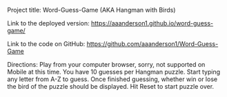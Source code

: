Project title: Word-Guess-Game (AKA Hangman with Birds)

Link to the deployed version: https://aaanderson1.github.io/word-guess-game/

Link to the code on GitHub: https://github.com/aaanderson1/Word-Guess-Game

Directions: Play from your computer browser, sorry, not supported on Mobile at this time. You have 10 guesses per Hangman puzzle. Start typing any letter from A-Z to guess. Once finished guessing, whether win or lose the bird of the puzzle should be displayed. Hit Reset to start puzzle over.